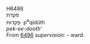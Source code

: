 <body>
  <p>H6488<br>  פּקדת  <br> פְּקִדוּת  ‎  p<sup>e</sup>qidûth  <br><i>pek-ee-dooth‘ </i><br>From <a href="h6496.htm">6496</a>  <i>supervision: - </i>ward.<br></p>
 </body>
